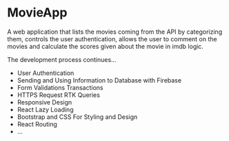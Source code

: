 # MovieApp

A web application that lists the movies coming from the API by categorizing them, controls the user authentication, allows the user to comment on the movies and calculate the scores given about the movie in imdb logic.


The development process continues...

* User Authentication
* Sending and Using Information to Database with Firebase
* Form Validations Transactions
* HTTPS Request RTK Queries
* Responsive Design
* React Lazy Loading
* Bootstrap and CSS For Styling and Design
* React Routing
* ...

